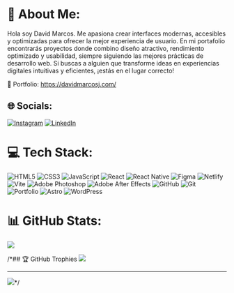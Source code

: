 # 💫 About Me:
Hola soy David Marcos. Me apasiona crear interfaces modernas, accesibles y optimizadas para ofrecer la mejor experiencia de usuario.
En mi portafolio encontrarás proyectos donde combino diseño atractivo, rendimiento optimizado y usabilidad, siempre siguiendo las mejores prácticas de desarrollo web.
Si buscas a alguien que transforme ideas en experiencias digitales intuitivas y eficientes, ¡estás en el lugar correcto!

🎴 Portfolio: https://davidmarcosj.com/
## 🌐 Socials:
[![Instagram](https://img.shields.io/badge/Instagram-%23E4405F.svg?logo=Instagram&logoColor=white)](https://instagram.com/dmj_frontend) [![LinkedIn](https://img.shields.io/badge/LinkedIn-%230077B5.svg?logo=linkedin&logoColor=white)](https://www.linkedin.com/in/david-marcos-juzgado-07b359144/)

# 💻 Tech Stack:
![HTML5](https://img.shields.io/badge/html5-%23E34F26.svg?style=for-the-badge&logo=html5&logoColor=white) ![CSS3](https://img.shields.io/badge/css3-%231572B6.svg?style=for-the-badge&logo=css3&logoColor=white) ![JavaScript](https://img.shields.io/badge/javascript-%23323330.svg?style=for-the-badge&logo=javascript&logoColor=%23F7DF1E) ![React](https://img.shields.io/badge/react-%2320232a.svg?style=for-the-badge&logo=react&logoColor=%2361DAFB) ![React Native](https://img.shields.io/badge/react_native-%2320232a.svg?style=for-the-badge&logo=react&logoColor=%2361DAFB) ![Figma](https://img.shields.io/badge/figma-%23F24E1E.svg?style=for-the-badge&logo=figma&logoColor=white) ![Netlify](https://img.shields.io/badge/netlify-%23000000.svg?style=for-the-badge&logo=netlify&logoColor=#00C7B7) ![Vite](https://img.shields.io/badge/vite-%23646CFF.svg?style=for-the-badge&logo=vite&logoColor=white) ![Adobe Photoshop](https://img.shields.io/badge/adobe%20photoshop-%2331A8FF.svg?style=for-the-badge&logo=adobe%20photoshop&logoColor=white) ![Adobe After Effects](https://img.shields.io/badge/Adobe%20After%20Effects-9999FF.svg?style=for-the-badge&logo=Adobe%20After%20Effects&logoColor=white) ![GitHub](https://img.shields.io/badge/github-%23121011.svg?style=for-the-badge&logo=github&logoColor=white) ![Git](https://img.shields.io/badge/git-%23F05033.svg?style=for-the-badge&logo=git&logoColor=white) ![Portfolio](https://img.shields.io/badge/Portfolio-%23000000.svg?style=for-the-badge&logo=firefox&logoColor=#FF7139)
![Astro](https://img.shields.io/badge/astro-%232C2052.svg?style=for-the-badge&logo=astro&logoColor=white) ![WordPress](https://img.shields.io/badge/WordPress-%23117AC9.svg?style=for-the-badge&logo=WordPress&logoColor=white)
# 📊 GitHub Stats:
![](https://github-readme-stats.vercel.app/api/top-langs/?username=DavidMarcosJ&theme=ambient_gradient&hide_border=false&include_all_commits=false&count_private=false&layout=compact)

/*## 🏆 GitHub Trophies
![](https://github-profile-trophy.vercel.app/?username=DavidMarcosJ&theme=ambient_gradient&no-frame=false&no-bg=true&margin-w=4)

---
[![](https://visitcount.itsvg.in/api?id=DavidMarcosJ&icon=7&color=0)](https://visitcount.itsvg.in)*/

<!-- Proudly created with GPRM ( https://gprm.itsvg.in ) -->
